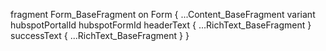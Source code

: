 fragment Form_BaseFragment on Form {
  ...Content_BaseFragment
  variant
  hubspotPortalId
  hubspotFormId
  headerText {
    ...RichText_BaseFragment
  }
  successText {
    ...RichText_BaseFragment
  }
}
